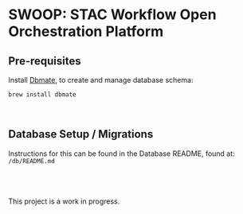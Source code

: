 # SWOOP: STAC Workflow Open Orchestration Platform

## Pre-requisites<br>

Install [Dbmate](https://github.com/amacneil/dbmate), to create and manage database schema:
```
brew install dbmate
```
<br>


## Database Setup / Migrations

Instructions for this can be found in the Database README, found at:  `/db/README.md`




<br><br><br>
This project is a work in progress.